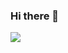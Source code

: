 ### Hi there 👋
![](https://komarev.com/ghpvc/?username=xNayra&label=Visitas+lul&color=ff69b4)


<!--
**xNayra/xNayra** is a ✨ _special_ ✨ repository because its `README.md` (this file) appears on your GitHub profile.


